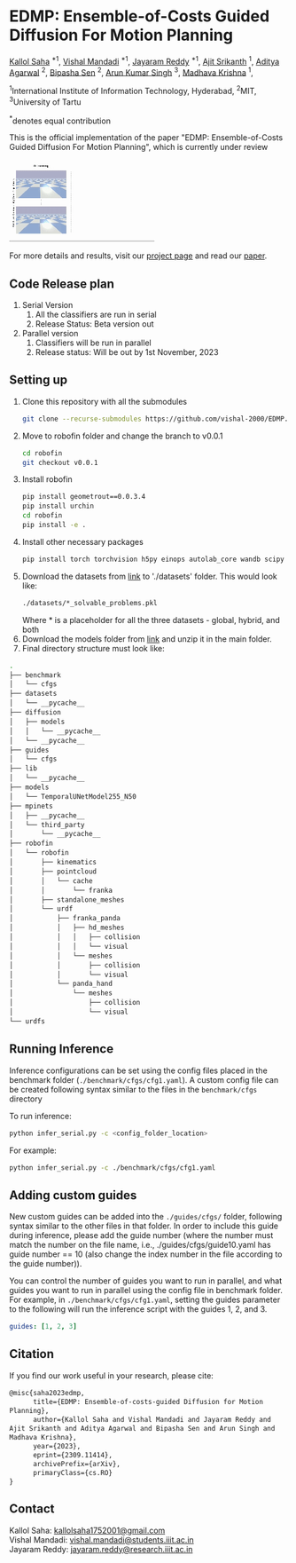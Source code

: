 # EDMP: Ensemble-of-Costs Guided Diffusion For Motion Planning

[Kallol Saha](http://kallol-saha.github.io/) <sup>\*1</sup>,
[Vishal Mandadi](https://vishal-2000.github.io/) <sup>\*1</sup>,
[Jayaram Reddy](http://www.linkedin.com/in/jayaram6111997) <sup>\*1</sup>,
[Ajit Srikanth](https://twitter.com/ajitsrikanth) <sup>1</sup>,
[Aditya Agarwal](https://skymanaditya1.github.io/) <sup>2</sup>,
[Bipasha Sen](https://bipashasen.github.io/) <sup>2</sup>,
[Arun Kumar Singh](https://tuit.ut.ee/en/content/arun-kumar-singh) <sup>3</sup>,
[Madhava Krishna](https://www.iiit.ac.in/people/faculty/mkrishna/) <sup>1</sup>,

<sup>1</sup>International Institute of Information Technology, Hyderabad, <sup>2</sup>MIT, <sup>3</sup>University of Tartu

<sup>\*</sup>denotes equal contribution

This is the official implementation of the paper "EDMP: Ensemble-of-Costs Guided Diffusion For Motion Planning", which is currently under review

<img src="./results/teaser_compressed.gif">
<!-- <video src="results/teaser_compressed.mp4"> # "https://ensemble-of-costs-diffusion.github.io/videos/teaser_compressed.mp4"> -->

For more details and results, visit our [project page](https://ensemble-of-costs-diffusion.github.io/) and read our [paper](https://arxiv.org/abs/2309.11414).

## Code Release plan
1. Serial Version 
   1. All the classifiers are run in serial 
   2. Release Status: Beta version out
2. Parallel version
   1. Classifiers will be run in parallel
   2. Release status: Will be out by 1st November, 2023

## Setting up
1. Clone this repository with all the submodules
   ```bash 
   git clone --recurse-submodules https://github.com/vishal-2000/EDMP.git
   ```
2. Move to robofin folder and change the branch to v0.0.1
   ```bash
   cd robofin
   git checkout v0.0.1
   ``` 
3. Install robofin
   ```bash
   pip install geometrout==0.0.3.4
   pip install urchin
   cd robofin
   pip install -e .
   ```
4. Install other necessary packages
   ```bash
   pip install torch torchvision h5py einops autolab_core wandb scipy
   ```
5. Download the datasets from [link](https://drive.google.com/drive/folders/1PhNjMhYHWwq9IjHTeyR2ydqEhaHxBdUW?usp=drive_link) to './datasets' folder. This would look like:
   ```bash
   ./datasets/*_solvable_problems.pkl
   ```
   Where * is a placeholder for all the three datasets - global, hybrid, and both
6. Download the models folder from [link](https://drive.google.com/drive/folders/10FAqqfazU35eLAs3wb_iGKcRs8e_t4gG?usp=sharing) and unzip it in the main folder. 
7. Final directory structure must look like:
```bash
.
├── benchmark
│   └── cfgs
├── datasets
│   └── __pycache__
├── diffusion
│   ├── models
│   │   └── __pycache__
│   └── __pycache__
├── guides
│   └── cfgs
├── lib
│   └── __pycache__
├── models
│   └── TemporalUNetModel255_N50
├── mpinets
│   ├── __pycache__
│   └── third_party
│       └── __pycache__
├── robofin
│   └── robofin
│       ├── kinematics
│       ├── pointcloud
│       │   └── cache
│       │       └── franka
│       ├── standalone_meshes
│       └── urdf
│           ├── franka_panda
│           │   ├── hd_meshes
│           │   │   ├── collision
│           │   │   └── visual
│           │   └── meshes
│           │       ├── collision
│           │       └── visual
│           └── panda_hand
│               └── meshes
│                   ├── collision
│                   └── visual
└── urdfs

```
## Running Inference
Inference configurations can be set using the config files placed in the benchmark folder (```./benchmark/cfgs/cfg1.yaml```). A custom config file can be created following syntax similar to the files in the ```benchmark/cfgs``` directory

To run inference:
```bash
python infer_serial.py -c <config_folder_location>
```

For example:
```bash
python infer_serial.py -c ./benchmark/cfgs/cfg1.yaml
```

## Adding custom guides
New custom guides can be added into the ```./guides/cfgs/``` folder, following syntax similar to the other files in that folder. In order to include this guide during inference, please add the guide number (where the number must match the number on the file name, i.e., ./guides/cfgs/guide10.yaml has guide number == 10 (also change the index number in the file according to the guide number)).

You can control the number of guides you want to run in parallel, and what guides you want to run in parallel using the config file in benchmark folder. For example, in ```./benchmark/cfgs/cfg1.yaml```, setting the guides parameter to the following will run the inference script with the guides 1, 2, and 3.
```yaml
guides: [1, 2, 3]
```

## Citation
If you find our work useful in your research, please cite:
```
@misc{saha2023edmp,
      title={EDMP: Ensemble-of-costs-guided Diffusion for Motion Planning}, 
      author={Kallol Saha and Vishal Mandadi and Jayaram Reddy and Ajit Srikanth and Aditya Agarwal and Bipasha Sen and Arun Singh and Madhava Krishna},
      year={2023},
      eprint={2309.11414},
      archivePrefix={arXiv},
      primaryClass={cs.RO}
}
```

## Contact

Kallol Saha: kallolsaha1752001@gmail.com <br>
Vishal Mandadi: vishal.mandadi@students.iiit.ac.in <br>
Jayaram Reddy: jayaram.reddy@research.iiit.ac.in <br>


